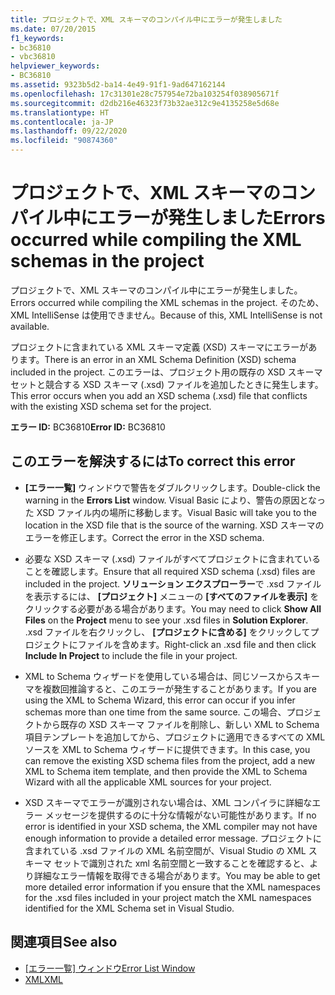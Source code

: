 ```yaml
---
title: プロジェクトで、XML スキーマのコンパイル中にエラーが発生しました
ms.date: 07/20/2015
f1_keywords:
- bc36810
- vbc36810
helpviewer_keywords:
- BC36810
ms.assetid: 9323b5d2-ba14-4e49-91f1-9ad647162144
ms.openlocfilehash: 17c31301e28c757954e72ba103254f038905671f
ms.sourcegitcommit: d2db216e46323f73b32ae312c9e4135258e5d68e
ms.translationtype: HT
ms.contentlocale: ja-JP
ms.lasthandoff: 09/22/2020
ms.locfileid: "90874360"
---
```

# <a name="errors-occurred-while-compiling-the-xml-schemas-in-the-project"></a><span data-ttu-id="5f8e0-102">プロジェクトで、XML スキーマのコンパイル中にエラーが発生しました</span><span class="sxs-lookup"><span data-stu-id="5f8e0-102">Errors occurred while compiling the XML schemas in the project</span></span>

<span data-ttu-id="5f8e0-103">プロジェクトで、XML スキーマのコンパイル中にエラーが発生しました。</span><span class="sxs-lookup"><span data-stu-id="5f8e0-103">Errors occurred while compiling the XML schemas in the project.</span></span> <span data-ttu-id="5f8e0-104">そのため、XML IntelliSense は使用できません。</span><span class="sxs-lookup"><span data-stu-id="5f8e0-104">Because of this, XML IntelliSense is not available.</span></span>  
  
 <span data-ttu-id="5f8e0-105">プロジェクトに含まれている XML スキーマ定義 (XSD) スキーマにエラーがあります。</span><span class="sxs-lookup"><span data-stu-id="5f8e0-105">There is an error in an XML Schema Definition (XSD) schema included in the project.</span></span> <span data-ttu-id="5f8e0-106">このエラーは、プロジェクト用の既存の XSD スキーマ セットと競合する XSD スキーマ (.xsd) ファイルを追加したときに発生します。</span><span class="sxs-lookup"><span data-stu-id="5f8e0-106">This error occurs when you add an XSD schema (.xsd) file that conflicts with the existing XSD schema set for the project.</span></span>  
  
 <span data-ttu-id="5f8e0-107">**エラー ID:** BC36810</span><span class="sxs-lookup"><span data-stu-id="5f8e0-107">**Error ID:** BC36810</span></span>  
  
## <a name="to-correct-this-error"></a><span data-ttu-id="5f8e0-108">このエラーを解決するには</span><span class="sxs-lookup"><span data-stu-id="5f8e0-108">To correct this error</span></span>  
  
- <span data-ttu-id="5f8e0-109">**[エラー一覧]** ウィンドウで警告をダブルクリックします。</span><span class="sxs-lookup"><span data-stu-id="5f8e0-109">Double-click the warning in the **Errors List** window.</span></span> <span data-ttu-id="5f8e0-110">Visual Basic により、警告の原因となった XSD ファイル内の場所に移動します。</span><span class="sxs-lookup"><span data-stu-id="5f8e0-110">Visual Basic will take you to the location in the XSD file that is the source of the warning.</span></span> <span data-ttu-id="5f8e0-111">XSD スキーマのエラーを修正します。</span><span class="sxs-lookup"><span data-stu-id="5f8e0-111">Correct the error in the XSD schema.</span></span>  
  
- <span data-ttu-id="5f8e0-112">必要な XSD スキーマ (.xsd) ファイルがすべてプロジェクトに含まれていることを確認します。</span><span class="sxs-lookup"><span data-stu-id="5f8e0-112">Ensure that all required XSD schema (.xsd) files are included in the project.</span></span> <span data-ttu-id="5f8e0-113">**ソリューション エクスプローラー**で .xsd ファイルを表示するには、 **[プロジェクト]** メニューの **[すべてのファイルを表示]** をクリックする必要がある場合があります。</span><span class="sxs-lookup"><span data-stu-id="5f8e0-113">You may need to click **Show All Files** on the **Project** menu to see your .xsd files in **Solution Explorer**.</span></span> <span data-ttu-id="5f8e0-114">.xsd ファイルを右クリックし、 **[プロジェクトに含める]** をクリックしてプロジェクトにファイルを含めます。</span><span class="sxs-lookup"><span data-stu-id="5f8e0-114">Right-click an .xsd file and then click **Include In Project** to include the file in your project.</span></span>  
  
- <span data-ttu-id="5f8e0-115">XML to Schema ウィザードを使用している場合は、同じソースからスキーマを複数回推論すると、このエラーが発生することがあります。</span><span class="sxs-lookup"><span data-stu-id="5f8e0-115">If you are using the XML to Schema Wizard, this error can occur if you infer schemas more than one time from the same source.</span></span> <span data-ttu-id="5f8e0-116">この場合、プロジェクトから既存の XSD スキーマ ファイルを削除し、新しい XML to Schema 項目テンプレートを追加してから、プロジェクトに適用できるすべての XML ソースを XML to Schema ウィザードに提供できます。</span><span class="sxs-lookup"><span data-stu-id="5f8e0-116">In this case, you can remove the existing XSD schema files from the project, add a new XML to Schema item template, and then provide the XML to Schema Wizard with all the applicable XML sources for your project.</span></span>  
  
- <span data-ttu-id="5f8e0-117">XSD スキーマでエラーが識別されない場合は、XML コンパイラに詳細なエラー メッセージを提供するのに十分な情報がない可能性があります。</span><span class="sxs-lookup"><span data-stu-id="5f8e0-117">If no error is identified in your XSD schema, the XML compiler may not have enough information to provide a detailed error message.</span></span> <span data-ttu-id="5f8e0-118">プロジェクトに含まれている .xsd ファイルの XML 名前空間が、Visual Studio の XML スキーマ セットで識別された xml 名前空間と一致することを確認すると、より詳細なエラー情報を取得できる場合があります。</span><span class="sxs-lookup"><span data-stu-id="5f8e0-118">You may be able to get more detailed error information if you ensure that the XML namespaces for the .xsd files included in your project match the XML namespaces identified for the XML Schema set in Visual Studio.</span></span>  
  
## <a name="see-also"></a><span data-ttu-id="5f8e0-119">関連項目</span><span class="sxs-lookup"><span data-stu-id="5f8e0-119">See also</span></span>

- <span data-ttu-id="5f8e0-120">[[エラー一覧] ウィンドウ](/visualstudio/ide/reference/error-list-window)</span><span class="sxs-lookup"><span data-stu-id="5f8e0-120">[Error List Window](/visualstudio/ide/reference/error-list-window)</span></span>
- [<span data-ttu-id="5f8e0-121">XML</span><span class="sxs-lookup"><span data-stu-id="5f8e0-121">XML</span></span>](../../programming-guide/language-features/xml/index.md)

